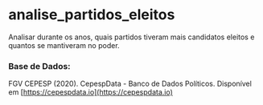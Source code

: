 # analise_partidos_eleitos
Analisar durante os anos, quais partidos tiveram mais candidatos eleitos e quantos se mantiveram no poder.

### Base de Dados: 
FGV CEPESP (2020). CepespData - Banco de Dados Políticos. Disponível em [https://cepespdata.io](https://cepespdata.io)
